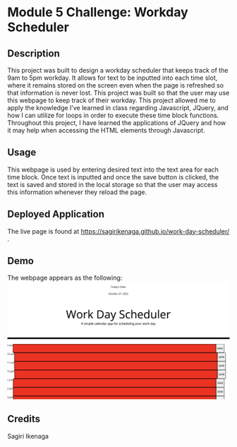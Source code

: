 # Module 5 Challenge: Workday Scheduler  

## Description

This project was built to design a workday scheduler that keeps track of the 9am to 5pm workday. It allows for text to be inputted into each time slot, where it remains stored on the screen even when the page is refreshed so that information is never lost. This project was built so that the user may use this webpage to keep track of their workday. This project allowed me to apply the knowledge I’ve learned in class regarding Javascript, JQuery, and how I can utilize for loops in order to execute these time block functions. Throughout this project, I have learned the applications of JQuery and how it may help when accessing the HTML elements through Javascript.

## Usage

This webpage is used by entering desired text into the text area for each time block. Once text is inputted and once the save button is clicked, the text is saved and stored in the local storage so that the user may access this information whenever they reload the page.

## Deployed Application

The live page is found at https://sagirikenaga.github.io/work-day-scheduler/ .

## Demo

The webpage appears as the following:
![image](./assets/images/mod5.png)

## Credits

Sagiri Ikenaga
